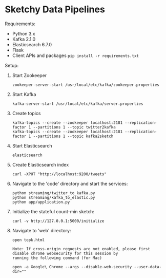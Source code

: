 # Sketchy Data Pipelines

Requirements:

 - Python 3.x
 - Kafka 2.1.0
 - Elasticsearch 6.7.0
 - Flask
 - Client APIs and packages `pip install -r requirements.txt`

Setup:

 1. Start Zookeeper
 
        zookeeper-server-start /usr/local/etc/kafka/zookeeper.properties

 2. Start Kafka
 
        kafka-server-start /usr/local/etc/kafka/server.properties

 3. Create topics
 
        kafka-topics --create --zookeeper localhost:2181 --replication-factor 1 --partitions 1 --topic twitter2kafka
        kafka-topics --create --zookeeper localhost:2181 --replication-factor 1 --partitions 1 --topic kafka2sketch

 4. Start Elasticsearch
        
        elasticsearch

 5. Create Elasticsearch index
        
        curl -XPUT "http://localhost:9200/tweets"

 5. Navigate to the 'code' directory and start the services:
        
        python streaming/twitter_to_kafka.py
        python streaming/kafka_to_elastic.py
        python app/application.py

 6. Initialize the stateful count-min sketch:
        
        curl -v http://127.0.0.1:5000/initialize

 7. Navigate to 'web' directory:
        
        open topk.html

        Note: If cross-origin requests are not enabled, please first disable chrome websecurity for this session by
        running the following command (for Mac)

        open -a Google\ Chrome --args --disable-web-security --user-data-dir=""
 
